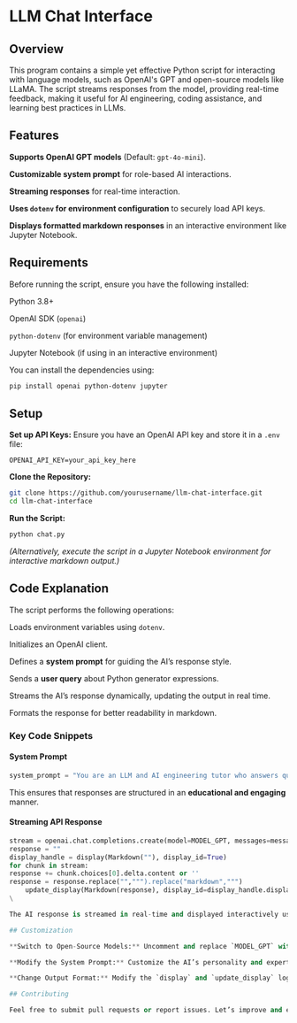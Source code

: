 # LLM Chat Interface

## Overview

This program contains a simple yet effective Python script for interacting with language models, such as OpenAI's GPT and open-source models like LLaMA. The script streams responses from the model, providing real-time feedback, making it useful for AI engineering, coding assistance, and learning best practices in LLMs.

## Features

**Supports OpenAI GPT models** (Default: `gpt-4o-mini`).

**Customizable system prompt** for role-based AI interactions.

**Streaming responses** for real-time interaction.

**Uses `dotenv` for environment configuration** to securely load API keys.

**Displays formatted markdown responses** in an interactive environment like Jupyter Notebook.

## Requirements

Before running the script, ensure you have the following installed:

Python 3.8+

OpenAI SDK (`openai`)

`python-dotenv` (for environment variable management)

Jupyter Notebook (if using in an interactive environment)

You can install the dependencies using:

```bash
pip install openai python-dotenv jupyter
```

## Setup

**Set up API Keys:** Ensure you have an OpenAI API key and store it in a `.env` file:

```plaintext
OPENAI_API_KEY=your_api_key_here
```

**Clone the Repository:**

```bash
git clone https://github.com/yourusername/llm-chat-interface.git
cd llm-chat-interface
```

**Run the Script:**

```bash
python chat.py
```
*(Alternatively, execute the script in a Jupyter Notebook environment for interactive markdown output.)*

## Code Explanation

The script performs the following operations:

Loads environment variables using `dotenv`.

Initializes an OpenAI client.

Defines a **system prompt** for guiding the AI’s response style.

Sends a **user query** about Python generator expressions.

Streams the AI’s response dynamically, updating the output in real time.

Formats the response for better readability in markdown.

### Key Code Snippets

#### System Prompt

```python
system_prompt = "You are an LLM and AI engineering tutor who answers questions posed by the user about AI, Coding, LLMs, or best practices. You will respond in a friendly and engaging tone, structuring your answers first in layman's terms. You will use the Feynman technique, ensuring the user understands the answer to the question."
```

This ensures that responses are structured in an **educational and engaging** manner.

#### Streaming API Response

```python
stream = openai.chat.completions.create(model=MODEL_GPT, messages=messages, stream=True)
response = ""
display_handle = display(Markdown(""), display_id=True)
for chunk in stream:
response += chunk.choices[0].delta.content or ''
response = response.replace("",""").replace("markdown",""")
    update_display(Markdown(response), display_id=display_handle.display_id)
\

The AI response is streamed in real-time and displayed interactively using Jupyter’s `Markdown` renderer.

## Customization

**Switch to Open-Source Models:** Uncomment and replace `MODEL_GPT` with your desired LLaMA model.

**Modify the System Prompt:** Customize the AI’s personality and expertise by editing the `system_prompt` variable.

**Change Output Format:** Modify the `display` and `update_display` logic for different output styles.

## Contributing

Feel free to submit pull requests or report issues. Let’s improve and expand this project together!
